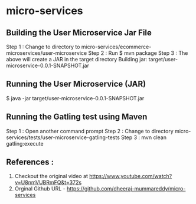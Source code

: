 # micro-services

Building the User Microservice Jar File
----------------------------------------
Step 1 : Change to directory to  micro-services/ecommerce-microservices/user-microservice
Step 2 : Run $ mvn package
Step 3 : The above will create a JAR in the target directory
Building jar: target/user-microservice-0.0.1-SNAPSHOT.jar

Running the User Microservice (JAR)
--------------------------------------
 $ java -jar target/user-microservice-0.0.1-SNAPSHOT.jar
 
 
Running the Gatling test using Maven
-------------------------------------
Step 1 : Open another command prompt
Step 2 : Change to directory micro-services/tests/user-microservice-gatling-tests
Step 3 : mvn clean gatling:execute

References :
-------------
1. Checkout the original video at https://www.youtube.com/watch?v=U8nmVUBRmFQ&t=372s
2. Orginal Github URL - https://github.com/dheeraj-mummareddy/micro-services

